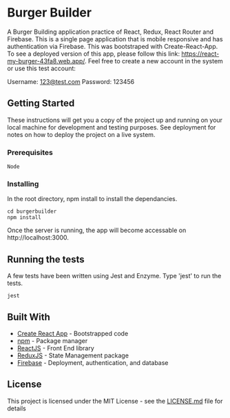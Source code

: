 # Burger Builder

A Burger Building application practice of React, Redux, React Router and Firebase. This is a single page application that is mobile responsive and has authentication via Firebase. This was bootstraped with Create-React-App. To see a deployed version of this app, please follow this link: https://react-my-burger-43fa8.web.app/. Feel free to create a new account in the system or use this test account:

Username: 123@test.com
Password: 123456

## Getting Started

These instructions will get you a copy of the project up and running on your local machine for development and testing purposes. See deployment for notes on how to deploy the project on a live system. 

### Prerequisites

```
Node
```

### Installing

In the root directory, npm install to install the dependancies.

```
cd burgerbuilder
npm install
```

Once the server is running, the app will become accessable on http://localhost:3000.

## Running the tests

A few tests have been written using Jest and Enzyme. Type 'jest' to run the tests.

```
jest
```

## Built With

* [Create React App](https://reactjs.org/docs/create-a-new-react-app.html) - Bootstrapped code
* [npm](https://www.npmjs.com/) - Package manager
* [ReactJS](https://reactjs.org) - Front End library
* [ReduxJS](https://redux.js.org/) - State Management package
* [Firebase](https://firebase.google.com/) - Deployment, authentication, and database

## License

This project is licensed under the MIT License - see the [LICENSE.md](LICENSE.md) file for details
